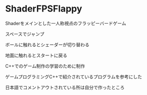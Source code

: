 # ShaderFPSFlappy

Shaderをメインとした一人称視点のフラッピーバードゲーム

スペースでジャンプ

ボールに触れるとシェーダーが切り替わる

地面に触れるとスタートに戻る

C++でのゲーム制作の学習のために制作

ゲームプログラミングC++で紹介されているプログラムを参考にした

日本語でコメントアウトされている所は自分で作ったところ

